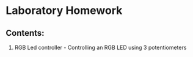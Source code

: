 # Laboratory Homework

## Contents:
1. RGB Led controller - Controlling an RGB LED using 3 potentiometers
